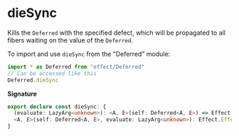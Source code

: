 # dieSync

Kills the `Deferred` with the specified defect, which will be propagated to
all fibers waiting on the value of the `Deferred`.

To import and use `dieSync` from the "Deferred" module:

```ts
import * as Deferred from "effect/Deferred"
// Can be accessed like this
Deferred.dieSync
```

**Signature**

```ts
export declare const dieSync: {
  (evaluate: LazyArg<unknown>): <A, E>(self: Deferred<A, E>) => Effect.Effect<boolean>
  <A, E>(self: Deferred<A, E>, evaluate: LazyArg<unknown>): Effect.Effect<boolean>
}
```
